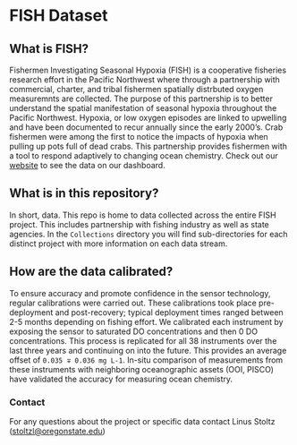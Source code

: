 # FISH Dataset
## What is FISH?
Fishermen Investigating Seasonal Hypoxia (FISH) is a cooperative fisheries research effort in the Pacific Northwest where through a partnership with commercial, charter, and tribal fishermen spatially distrbuted oxygen measuremnts are collected. The purpose of this partnership is to better understand the spatial manifestation of seasonal hypoxia throughout the Pacific Northwest. Hypoxia, or low oxygen episodes are linked to upwelling and have been documented to recur annually since the early 2000’s. Crab fishermen were among the first to notice the impacts of hypoxia when pulling up pots full of dead crabs. This partnership provides fishermen with a tool to respond adaptively to changing ocean chemistry. Check out our [website](https://fishresearch.net) to see the data on our dashboard.  
## What is in this repository?
In short, data. This repo is home to data collected across the entire FISH project. This includes partnership with fishing industry as well as state agencies. In the ```Collections``` directory you will find sub-directories for each distinct project with more information on each data stream.

## How are the data calibrated?
To ensure accuracy and promote confidence in the sensor technology, regular calibrations were carried out. These calibrations took place pre-deployment and post-recovery; typical deployment times ranged between 2-5 months depending on fishing effort. We calibrated each instrument by exposing the sensor to saturated DO concentrations and then 0 DO concentrations. This process is replicated for all 38 instruments over the last three years and continuing on into the future. This provides an average offset of ```0.035 ∓ 0.036 mg L-1```. In-situ comparison of measurements from these instruments with neighboring oceanographic assets (OOI, PISCO) have validated the accuracy for measuring ocean chemistry.

### Contact
For any questions about the project or specific data contact Linus Stoltz (stoltzl@oregonstate.edu)
